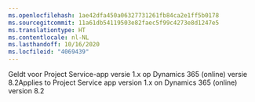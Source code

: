 ```yaml
---
ms.openlocfilehash: 1ae42dfa450a06327731261fb84ca2e1ff5b0178
ms.sourcegitcommit: 11a61db54119503e82faec5f99c4273e8d1247e5
ms.translationtype: HT
ms.contentlocale: nl-NL
ms.lasthandoff: 10/16/2020
ms.locfileid: "4069439"
---
```

<span data-ttu-id="85822-101">Geldt voor Project Service-app versie 1.x op Dynamics 365 (online) versie 8.2</span><span class="sxs-lookup"><span data-stu-id="85822-101">Applies to Project Service app version 1.x on Dynamics 365 (online) version 8.2</span></span>


